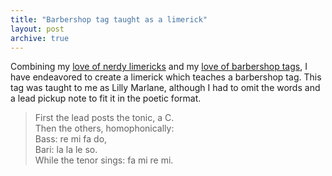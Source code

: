 ```yaml
---
title: "Barbershop tag taught as a limerick"
layout: post
archive: true
---
```


Combining my <a href="http://blog.classicalcode.com/?p=32">love of nerdy limericks</a> and my <a href="http://blog.classicalcode.com/?cat=61">love of barbershop tags</a>, I have endeavored to create a limerick which teaches a barbershop tag. This tag was taught to me as Lilly Marlane, although I had to omit the words and a lead pickup note to fit it in the poetic format.

> First the lead posts the tonic, a C.  
> Then the others, homophonically:  
> Bass: re mi fa do,  
> Bari: la la le so.  
> While the tenor sings: fa mi re mi.
